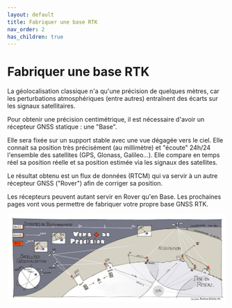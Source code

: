 ```yaml
---
layout: default
title: Fabriquer une base RTK
nav_order: 2
has_children: true
---
```


# Fabriquer une base RTK

La géolocalisation classique n'a qu'une précision de quelques mètres, car les perturbations atmosphériques (entre autres) entraînent des écarts sur les signaux satellitaires. 

Pour obtenir une précision centimétrique, il est nécessaire d'avoir un récepteur GNSS statique : une "Base".

Elle sera fixée sur un support stable avec une vue dégagée vers le ciel. Elle connait sa position très précisément (au millimètre) et "écoute" 24h/24 l'ensemble des satellites (GPS, Glonass, Galileo...). Elle compare en temps réel sa position réelle et sa position estimée via les signaux des satellites.

Le résultat obtenu est un flux de données (RTCM) qui va servir à un autre récepteur GNSS ("Rover") afin de corriger sa position.

Les récepteurs peuvent autant servir en Rover qu'en Base. Les prochaines pages vont vous permettre de fabriquer votre propre base GNSS RTK.

![logo](/assets/images/index/1.jpg)
